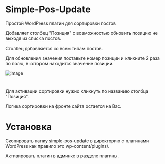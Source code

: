 # Simple-Pos-Update
Простой WordPress плагин для сортировки постов

Добавляет столбец "Позиция" с возможностью обновить позицию не выходя из списка постов.

Столбец добавляется ко всем типам постов.

Для обновления значения поставьте номер позиции и кликните 2 раза по полю, в котором находится значение позиции.




![image](https://github.com/AlexanderUfa/Simple-Pos-Update/assets/75223388/d6eb1201-d262-4a3c-8ede-43a7a8aa44b6)
#
Для активации сортировки нужно кликнуть по названию столбца "Позиция".



Логика сортировки на фронте сайта остается на Вас.


# Установка
Скопировать папку simple-pos-update в директорию с плагинами WordPress как правило это wp-content/plugins/.

Активировать плагин в админке в разделе плагины.
